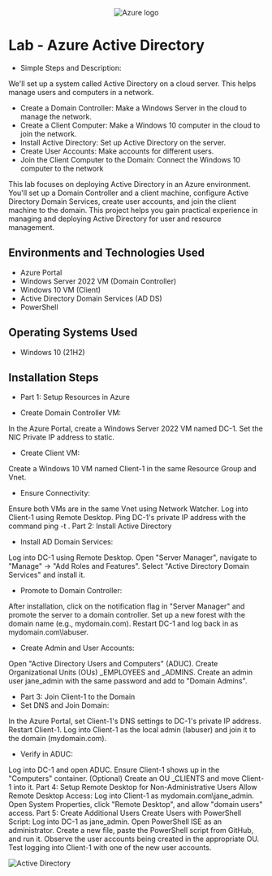 <p align="center">
<img src="https://i.imgur.com/4hzgUaF.jpeg" alt="Azure logo"/>
</p>

<h1>Lab - Azure Active Directory</h1>

- Simple Steps and Description:

We'll set up a system called Active Directory on a cloud server. This helps manage users and computers in a network.

- Create a Domain Controller: Make a Windows Server in the cloud to manage the network.
- Create a Client Computer: Make a Windows 10 computer in the cloud to join the network.
- Install Active Directory: Set up Active Directory on the server.
- Create User Accounts: Make accounts for different users.
- Join the Client Computer to the Domain: Connect the Windows 10 computer to the network

This lab focuses on deploying Active Directory in an Azure environment. You'll set up a Domain Controller and a client machine, configure Active Directory Domain Services, create user accounts, and join the client machine to the domain. This project helps you gain practical experience in managing and deploying Active Directory for user and resource management. <br />

<h2>Environments and Technologies Used</h2>

- Azure Portal
- Windows Server 2022 VM (Domain Controller)
- Windows 10 VM (Client)
- Active Directory Domain Services (AD DS)
- PowerShell

<h2>Operating Systems Used </h2>

- Windows 10</b> (21H2)

<h2>Installation Steps</h2>

- Part 1: Setup Resources in Azure

- Create Domain Controller VM:

In the Azure Portal, create a Windows Server 2022 VM named DC-1.
Set the NIC Private IP address to static.
- Create Client VM:

Create a Windows 10 VM named Client-1 in the same Resource Group and Vnet.
- Ensure Connectivity:

Ensure both VMs are in the same Vnet using Network Watcher.
Log into Client-1 using Remote Desktop.
Ping DC-1's private IP address with the command ping -t <DC-1-IP>.
Part 2: Install Active Directory
- Install AD Domain Services:

Log into DC-1 using Remote Desktop.
Open "Server Manager", navigate to "Manage" -> "Add Roles and Features".
Select "Active Directory Domain Services" and install it.
- Promote to Domain Controller:

After installation, click on the notification flag in "Server Manager" and promote the server to a domain controller.
Set up a new forest with the domain name (e.g., mydomain.com).
Restart DC-1 and log back in as mydomain.com\labuser.
- Create Admin and User Accounts:

Open "Active Directory Users and Computers" (ADUC).
Create Organizational Units (OUs) _EMPLOYEES and _ADMINS.
Create an admin user jane_admin with the same password and add to "Domain Admins".
- Part 3: Join Client-1 to the Domain
- Set DNS and Join Domain:

In the Azure Portal, set Client-1's DNS settings to DC-1's private IP address.
Restart Client-1.
Log into Client-1 as the local admin (labuser) and join it to the domain (mydomain.com).
- Verify in ADUC:

Log into DC-1 and open ADUC.
Ensure Client-1 shows up in the "Computers" container.
(Optional) Create an OU _CLIENTS and move Client-1 into it.
Part 4: Setup Remote Desktop for Non-Administrative Users
Allow Remote Desktop Access:
Log into Client-1 as mydomain.com\jane_admin.
Open System Properties, click "Remote Desktop", and allow "domain users" access.
Part 5: Create Additional Users
Create Users with PowerShell Script:
Log into DC-1 as jane_admin.
Open PowerShell ISE as an administrator.
Create a new file, paste the PowerShell script from GitHub, and run it.
Observe the user accounts being created in the appropriate OU.
Test logging into Client-1 with one of the new user accounts.

<img src="https://i.imgur.com/SvW5yyZ.png" alt="Active Directory"/>

